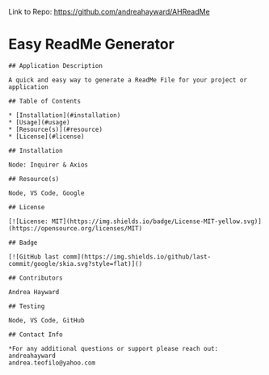 Link to Repo: https://github.com/andreahayward/AHReadMe

# Easy ReadMe Generator

    ## Application Description

    A quick and easy way to generate a ReadMe File for your project or application

    ## Table of Contents

    * [Installation](#installation)
    * [Usage](#usage)
    * [Resource(s)](#resource)
    * [License](#license)

    ## Installation

    Node: Inquirer & Axios

    ## Resource(s)

    Node, VS Code, Google

    ## License

    [![License: MIT](https://img.shields.io/badge/License-MIT-yellow.svg)](https://opensource.org/licenses/MIT)

    ## Badge

    [![GitHub last comm](https://img.shields.io/github/last-commit/google/skia.svg?style=flat)]()

    ## Contributors

    Andrea Hayward

    ## Testing

    Node, VS Code, GitHub

    ## Contact Info
    
    *For any additional questions or support please reach out:
    andreahayward
    andrea.teofilo@yahoo.com

    
